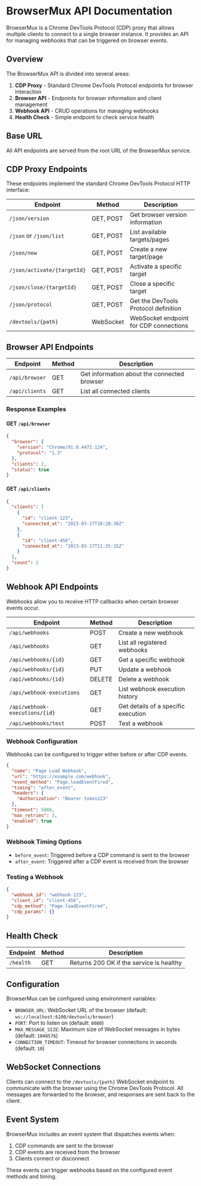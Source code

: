 # BrowserMux API Documentation

BrowserMux is a Chrome DevTools Protocol (CDP) proxy that allows multiple clients to connect to a single browser instance. It provides an API for managing webhooks that can be triggered on browser events.

## Overview

The BrowserMux API is divided into several areas:

1. **CDP Proxy** - Standard Chrome DevTools Protocol endpoints for browser interaction
2. **Browser API** - Endpoints for browser information and client management
3. **Webhook API** - CRUD operations for managing webhooks
4. **Health Check** - Simple endpoint to check service health

## Base URL

All API endpoints are served from the root URL of the BrowserMux service.

## CDP Proxy Endpoints

These endpoints implement the standard Chrome DevTools Protocol HTTP interface:

| Endpoint | Method | Description |
|----------|--------|-------------|
| `/json/version` | GET, POST | Get browser version information |
| `/json` or `/json/list` | GET, POST | List available targets/pages |
| `/json/new` | GET, POST | Create a new target/page |
| `/json/activate/{targetId}` | GET, POST | Activate a specific target |
| `/json/close/{targetId}` | GET, POST | Close a specific target |
| `/json/protocol` | GET, POST | Get the DevTools Protocol definition |
| `/devtools/{path}` | WebSocket | WebSocket endpoint for CDP connections |

## Browser API Endpoints

| Endpoint | Method | Description |
|----------|--------|-------------|
| `/api/browser` | GET | Get information about the connected browser |
| `/api/clients` | GET | List all connected clients |

### Response Examples

#### GET `/api/browser`

```json
{
  "browser": {
    "version": "Chrome/91.0.4472.124",
    "protocol": "1.3"
  },
  "clients": 2,
  "status": true
}
```

#### GET `/api/clients`

```json
{
  "clients": [
    {
      "id": "client-123",
      "connected_at": "2023-03-17T10:20:30Z"
    },
    {
      "id": "client-456",
      "connected_at": "2023-03-17T11:25:15Z"
    }
  ],
  "count": 2
}
```

## Webhook API Endpoints

Webhooks allow you to receive HTTP callbacks when certain browser events occur.

| Endpoint | Method | Description |
|----------|--------|-------------|
| `/api/webhooks` | POST | Create a new webhook |
| `/api/webhooks` | GET | List all registered webhooks |
| `/api/webhooks/{id}` | GET | Get a specific webhook |
| `/api/webhooks/{id}` | PUT | Update a webhook |
| `/api/webhooks/{id}` | DELETE | Delete a webhook |
| `/api/webhook-executions` | GET | List webhook execution history |
| `/api/webhook-executions/{id}` | GET | Get details of a specific execution |
| `/api/webhooks/test` | POST | Test a webhook |

### Webhook Configuration

Webhooks can be configured to trigger either before or after CDP events.

```json
{
  "name": "Page Load Webhook",
  "url": "https://example.com/webhook",
  "event_method": "Page.loadEventFired",
  "timing": "after_event",
  "headers": {
    "Authorization": "Bearer token123"
  },
  "timeout": 5000,
  "max_retries": 3,
  "enabled": true
}
```

### Webhook Timing Options

- `before_event`: Triggered before a CDP command is sent to the browser
- `after_event`: Triggered after a CDP event is received from the browser

### Testing a Webhook

```json
{
  "webhook_id": "webhook-123",
  "client_id": "client-456",
  "cdp_method": "Page.loadEventFired",
  "cdp_params": {}
}
```

## Health Check

| Endpoint | Method | Description |
|----------|--------|-------------|
| `/health` | GET | Returns 200 OK if the service is healthy |

## Configuration

BrowserMux can be configured using environment variables:

- `BROWSER_URL`: WebSocket URL of the browser (default: `ws://localhost:6100/devtools/browser`)
- `PORT`: Port to listen on (default: `8080`)
- `MAX_MESSAGE_SIZE`: Maximum size of WebSocket messages in bytes (default: `1048576`)
- `CONNECTION_TIMEOUT`: Timeout for browser connections in seconds (default: `10`)

## WebSocket Connections

Clients can connect to the `/devtools/{path}` WebSocket endpoint to communicate with the browser using the Chrome DevTools Protocol. All messages are forwarded to the browser, and responses are sent back to the client.

## Event System

BrowserMux includes an event system that dispatches events when:

1. CDP commands are sent to the browser
2. CDP events are received from the browser
3. Clients connect or disconnect

These events can trigger webhooks based on the configured event methods and timing. 